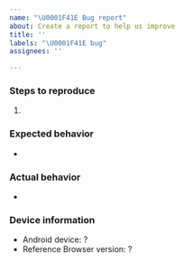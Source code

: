 ```yaml
---
name: "\U0001F41E Bug report"
about: Create a report to help us improve
title: ''
labels: "\U0001F41E bug"
assignees: ''

---
```


### Steps to reproduce
1.

### Expected behavior
-

### Actual behavior
-

### Device information

* Android device: ?
* Reference Browser version: ?
